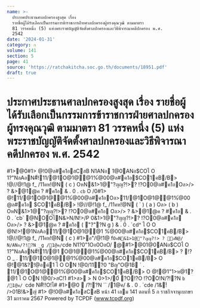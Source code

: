```yaml
---
name: >-
  ประกาศประธานศาลปกครองสูงสุด เรื่อง
  รายชื่อผู้ได้รับเลือกเป็นกรรมการข้าราชการฝ่ายศาลปกครองผู้ทรงคุณวุฒิ ตามมาตรา
  81 วรรคหนึ่ง (5) แห่งพระราชบัญญัติจัดตั้งศาลปกครองและวิธีพิจารณาคดีปกครอง พ.ศ.
  2542
date: '2024-01-31'
category: ก
volume: 141
section: 5
page: 41
source: 'https://ratchakitcha.soc.go.th/documents/18951.pdf'
draft: true
---
```


# ประกาศประธานศาลปกครองสูงสุด เรื่อง รายชื่อผู้ได้รับเลือกเป็นกรรมการข้าราชการฝ่ายศาลปกครองผู้ทรงคุณวุฒิ ตามมาตรา 81 วรรคหนึ่ง (5) แห่งพระราชบัญญัติจัดตั้งศาลปกครองและวิธีพิจารณาคดีปกครอง พ.ศ. 2542

#1>@0#1> @!0@ล#ค1อสCสB N1ANอ 1@0ANอ$COไ O 1?"NลAอN#็!11/@1O@1@@1%่@00@ล#ค1อ$CO1คB/B> !@//@!1@ f_ /11คห!@N ( c ) OหN&1>1@"?ญญ?!>? !?O0@ล#ค1อOล>/> ? &>@1@ค ? #ค1อ & . 0 . `cb` O /0#1> @!11/@1O@1@@1%่@00@ล#ค1อOล>11/@1O@1@@1%่@00@ล#ค1อ $CO1คB/B> !@//@!1@ f_ /11คห!@N ( ` ) ( a ) Oล> ( b ) OหN&1>1@"?ญญ?!>? !?O0@ล#ค1อ Oล>/> ? &>@1@ค ? #ค1อ & . 0 . `cb` @NOOไN&>N/N!>/P 0&1>1@"?ญญ?!>? !?O0@ล#ค1อ Oล>/> ? &>@1@ค ? #ค1อ ( "?"?N g ) & . 0 . `cd^ ไ O O @N!>!@1NลAอ11/@1O@1@@1 %่@00@ล#ค1อ$CO1คB/B> !@//@!1@ f_ /11คห!@N ( c ) #1>อ"/@!1@ f` OหN&1>1@"?ญญ?!> ? ลN@/ N/ANอ/?!?N _g /1@ค/ `cde N1?0"1Oอ0OลO/ @#1>@01@0ANอ$COไ O 1?"NลAอN#็!11/@1 O@1@@1%่@00@ล#ค1อ$CO1คB/B> ? !?O _ . 11/@1O@1@@1%่@00@ล#ค1อ$CO1คB/B> O @!@1&?!@อค์1 ไ O ON !@0/11?0 "Bญ"O@1B ` . 11/@1O@1@@1%่@00@ล#ค1อ$CO1คB/B> O @!@1"1>ห@1? @1 ไ O ON !@0/>สC!1 #1>ส> > N 0>1>/0์ ?O!?O !?OO!N/?!?N `b /1@ค/ `cde N#็!!O!ไ# #1>@0  /?!?N `` /1@ค/ & . 0 . `cde /1&!์ />01B!&>ญ์ #1> @!0@ล#ค1อสCสB หน้า 41 เลม 141 ตอนที่ 5 ก ราชกิจจานุเบกษา 31 มกราคม 2567 Powered by TCPDF (www.tcpdf.org)
